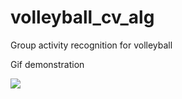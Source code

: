 # volleyball_cv_alg
Group activity recognition for volleyball

Gif demonstration

![](detection.gif)


